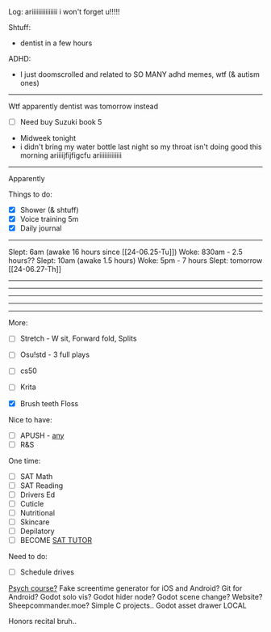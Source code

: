 Log:
ariiiiiiiiiiiiiii
i won't forget u!!!!!

Shtuff:
- dentist in a few hours

ADHD:
- I just doomscrolled and related to SO MANY adhd memes, wtf (& autism ones)
---
Wtf apparently dentist was tomorrow instead
- [ ] Need buy Suzuki book 5
- Midweek tonight
- i didn't bring my water bottle last night so my throat isn't doing good this morning
ariiiijfijfigcfu ariiiiiiiiiiiii

---
Apparently

Things to do:
- [x] Shower (& shtuff)
- [x] Voice training 5m
- [x] Daily journal

---
Slept: 6am   (awake 16 hours since [[24-06.25-Tu]])
Woke: 830am - 2.5 hours??
Slept: 10am       (awake 1.5 hours)
Woke: 5pm - 7 hours
Slept: tomorrow [[24-06.27-Th]]

---

---

---

---

---
More:
- [ ] Stretch - W sit, Forward fold, Splits
- [ ] Osu!std - 3 full plays
- [ ] cs50
- [ ] Krita
- [x] Brush teeth Floss


Nice to have:
- [ ] APUSH - [any](https://youtu.be/jqf_c9Pw8gs)
- [ ] R&S

One time:
- [ ] SAT Math
- [ ] SAT Reading
- [ ] Drivers Ed
- [ ] Cuticle
- [ ] Nutritional
- [ ] Skincare
- [ ] Depilatory
- [ ] BECOME [SAT TUTOR](https://schoolhouse.world/sat-bootcamp/tutor) 

Need to do:
- [ ] Schedule drives

[Psych course?](https://ea.asu.edu/courses/introduction-to-psychology-psy-101/) 
Fake screentime generator for iOS and Android?
Git for Android?
Godot solo vis?
Godot hider node?
Godot scene change?
Website? Sheepcommander.moe?
Simple C projects..
Godot asset drawer LOCAL

Honors recital bruh..